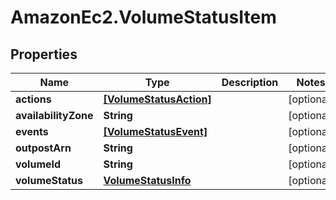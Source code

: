 # AmazonEc2.VolumeStatusItem

## Properties

Name | Type | Description | Notes
------------ | ------------- | ------------- | -------------
**actions** | [**[VolumeStatusAction]**](VolumeStatusAction.md) |  | [optional] 
**availabilityZone** | **String** |  | [optional] 
**events** | [**[VolumeStatusEvent]**](VolumeStatusEvent.md) |  | [optional] 
**outpostArn** | **String** |  | [optional] 
**volumeId** | **String** |  | [optional] 
**volumeStatus** | [**VolumeStatusInfo**](VolumeStatusInfo.md) |  | [optional] 


